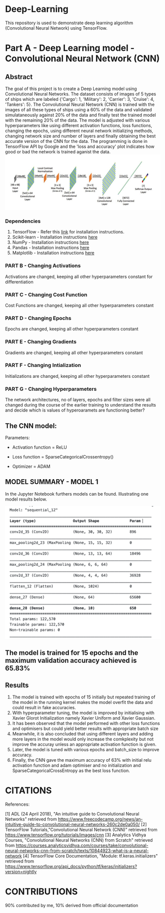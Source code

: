 # Deep-Learning
This repository is used to demonstrate deep learning algorithm (Convolutional Neural Network) using TensorFlow. 
# Part A - Deep Learning model - Convolutional Neural Network (CNN)
## Abstract
The goal of this project is to create a Deep Learning model using Convolutional Neural Networks. The dataset consists of images of 5 types of ships which are labeled {'Cargo': 1, 'Military': 2, 'Carrier': 3, 'Cruise': 4, 'Tankers': 5}. The Convolutional Neural Network (CNN) is trained with the images of all these types of ships using a 60% of the data and validated simulataneously against 20% of the data and finally test the trained model with the remaining 20% of the data. The model is adjusted with various hyperparameters like using different activation functions, loss functions, changing the epochs, using different neural network initializing methods, changing network size and number of layers and finally obtaining the best accurate version of the CNN for the data. The programming is done in TensorFlow API by Google and the 'loss and accuracy' plot indicates how good or bad the network is trained aganist the data.
![](CNNArchitecture.jpeg)
### Dependencies
    
   1. TensorFlow - Refer this <a href="https://www.tensorflow.org/install/pip#system-install">link</a> for installation instructions.
   2. Scikit-learn - Installation instructions <a href="https://scikit-learn.org/stable/install.html">here</a>
   3. NumPy - Installation instructions <a href="https://numpy.org/install/">here</a>
   4. Pandas - Installation instructions <a href="https://pandas.pydata.org/getting_started.html">here</a>
   5. Matplotlib - Installation instructions <a href="https://matplotlib.org/stable/users/installing.html">here</a>
    
### PART B - Changing Activations
Activations are changed, keeping all other hyperparameters constant for differentiation

### PART C - Changing Cost Function
Cost Functions are changed, keeping all other hyperparameters constant

### PART D - Changing Epochs
Epochs are changed, keeping all other hyperparameters constant

### PART E - Changing Gradients
Gradients are changed, keeping all other hyperparameters constant

### PART F - Changing Intialization
Initializations are changed, keeping all other hyperparameters constant

### PART G - Changing Hyperparameters
The network architectures, no of layers, epochs and filter sizes were all changed during the course of the earlier training to understand the results and decide which is values of hyperoaramets are functioning better?

## The CNN model:
Parameters:

- Activation function = ReLU

- Loss function = SparseCategoricalCrossentropy()

- Optimizer = ADAM

## MODEL SUMMARY - MODEL 1
In the Jupyter Notebook furthers models can be found. Illustrating one model results below.

![](Model_Sample.png)
## The model is trained for 15 epochs and the maximum validation accuracy achieved is 65.83%

## Results
1. The model is trained with epochs of 15 initially but repeated training of the model in the running kernel makes the model overfit the data and could result in fake accuracies.
2. With hyperparameter tuning, the model is improved by initialising with Xavier Glorot Initialization namely Xavier Uniform and Xavier Gaussian.
3. It has been observed that the model performed with other loss functions and optimisers but could yield better results with appropriate batch size
4. Meanwhile, it is also concluded that using different layers and adding more layers in the model would only increase the comkplexity but not improve the accuray unless an appropriate activation function is given.
5. Later, the model is tuned with various epochs and batch_size to improve accuracy.
6. Finally, the CNN gave the maximum accuracy of 63% with initial relu activation function and adam optimiser and no initialization and SparseCategoricalCrossEntropy as the best loss function.

# CITATIONS
References:

[1] ADL (24 April 2018), "An intuitive guide to Convolutional Neural Networks" retrieved from https://www.freecodecamp.org/news/an-intuitive-guide-to-convolutional-neural-networks-260c2de0a050/
[2] TensorFlow Tutorials,"Convolutional Neural Network (CNN)" retrieved from https://www.tensorflow.org/tutorials/images/cnn
[3] Analytics Vidhya Courses, "Convolutional Neural Networks (CNN) from Scratch" retrieved from https://courses.analyticsvidhya.com/courses/take/convolutional-neural-networks-cnn-from-scratch/texts/10844923-what-is-a-neural-network
[4] TensorFlow Core Documentation, "Module: tf.keras.initializers" retrieved from https://www.tensorflow.org/api_docs/python/tf/keras/initializers?version=nightly

# CONTRIBUTIONS
90% contributed by me, 10% derived from official documentation
